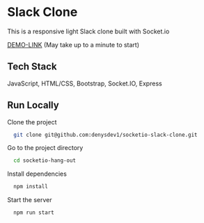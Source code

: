 # Slack Clone

This is a responsive light Slack clone built with Socket.io

[DEMO-LINK](https://slack-socketio.onrender.com) (May take up to a minute to start)

## Tech Stack

JavaScript, HTML/CSS, Bootstrap, Socket.IO, Express

## Run Locally

Clone the project

```bash
  git clone git@github.com:denysdev1/socketio-slack-clone.git
```

Go to the project directory

```bash
  cd socketio-hang-out
```

Install dependencies

```bash
  npm install
```

Start the server

```bash
  npm run start
```
